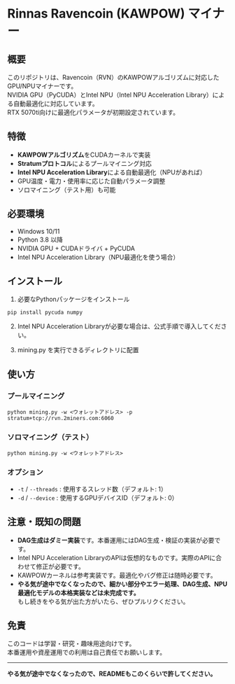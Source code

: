 # Rinnas Ravencoin (KAWPOW) マイナー

## 概要

このリポジトリは、Ravencoin（RVN）のKAWPOWアルゴリズムに対応したGPU/NPUマイナーです。  
NVIDIA GPU（PyCUDA）とIntel NPU（Intel NPU Acceleration Library）による自動最適化に対応しています。  
RTX 5070ti向けに最適化パラメータが初期設定されています。

## 特徴

- **KAWPOWアルゴリズム**をCUDAカーネルで実装
- **Stratumプロトコル**によるプールマイニング対応
- **Intel NPU Acceleration Library**による自動最適化（NPUがあれば）
- GPU温度・電力・使用率に応じた自動パラメータ調整
- ソロマイニング（テスト用）も可能

## 必要環境

- Windows 10/11
- Python 3.8 以降
- NVIDIA GPU + CUDAドライバ + PyCUDA
- Intel NPU Acceleration Library（NPU最適化を使う場合）

## インストール

1. 必要なPythonパッケージをインストール

```
pip install pycuda numpy
```

2. Intel NPU Acceleration Libraryが必要な場合は、公式手順で導入してください。

3. mining.py を実行できるディレクトリに配置

## 使い方

### プールマイニング

```
python mining.py -w <ウォレットアドレス> -p stratum+tcp://rvn.2miners.com:6060
```

### ソロマイニング（テスト）

```
python mining.py -w <ウォレットアドレス>
```

### オプション

- `-t` / `--threads` : 使用するスレッド数（デフォルト: 1）
- `-d` / `--device`  : 使用するGPUデバイスID（デフォルト: 0）

## 注意・既知の問題

- **DAG生成はダミー実装**です。本番運用にはDAG生成・検証の実装が必要です。
- Intel NPU Acceleration LibraryのAPIは仮想的なものです。実際のAPIに合わせて修正が必要です。
- KAWPOWカーネルは参考実装です。最適化やバグ修正は随時必要です。
- **やる気が途中でなくなったので、細かい部分やエラー処理、DAG生成、NPU最適化モデルの本格実装などは未完成です。**  
  もし続きをやる気が出た方がいたら、ぜひプルリクください。

## 免責

このコードは学習・研究・趣味用途向けです。  
本番運用や資産運用での利用は自己責任でお願いします。

---

**やる気が途中でなくなったので、READMEもこのくらいで許してください。**
